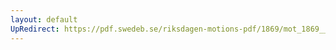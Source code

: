 ```yaml
---
layout: default
UpRedirect: https://pdf.swedeb.se/riksdagen-motions-pdf/1869/mot_1869__ak__00038/mot_1869__ak__00038_002.pdf
---
```

